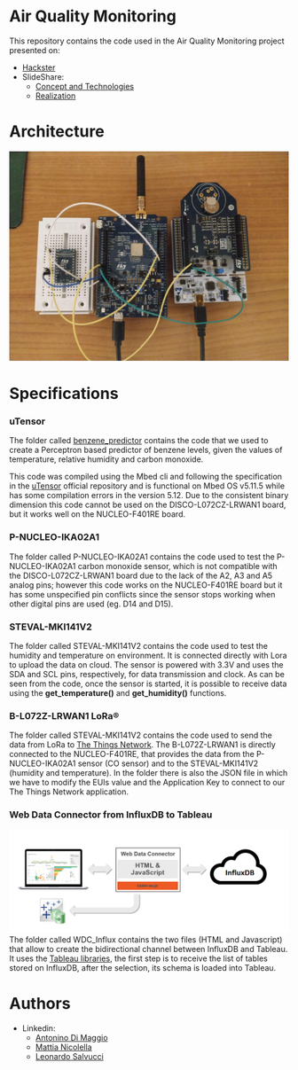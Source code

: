 # Air Quality Monitoring
This repository contains the code used in the Air Quality Monitoring project presented on: 
* [Hackster](https://www.hackster.io/151578/air-quality-monitoring-b48e9e) 
* SlideShare:
	* [Concept and Technologies](https://www.slideshare.net/MattiaNicolella/air-quality-monitoring-137482560)
	* [Realization]()

# Architecture
![alt text](img/img.jpg)

# Specifications

### uTensor
The folder called [benzene_predictor](https://github.com/antoninus96/Air_Quality_Monitoring_IoT/tree/master/benzene_predictor) contains the code that we used to create a Perceptron based predictor of benzene levels, given the values of temperature, relative humidity and carbon monoxide.

This code was compiled using the Mbed cli and following the specification in the [uTensor](https://github.com/uTensor/uTensor/tree/master) official repository and is functional on Mbed OS v5.11.5 while has some compilation errors in the version 5.12.
Due to the consistent binary dimension this code cannot be used on the DISCO-L072CZ-LRWAN1 board, but it works well on the NUCLEO-F401RE board.

### P-NUCLEO-IKA02A1
The folder called P-NUCLEO-IKA02A1 contains the code used to test the P-NUCLEO-IKA02A1 carbon monoxide sensor, which is not compatible with the DISCO-L072CZ-LRWAN1 board due to the lack of the A2, A3 and A5 analog pins; however this code works on the NUCLEO-F401RE board but it has some unspecified pin conflicts since the sensor stops working when other digital pins are used (eg. D14 and D15).

### STEVAL-MKI141V2
The folder called STEVAL-MKI141V2 contains the code used to test the humidity and temperature on environment. It is connected directly with Lora to upload the data on cloud. The sensor is powered with 3.3V and uses the SDA and SCL pins, respectively, for data transmission and clock. As can be seen from the code, once the sensor is started, it is possible to receive data using the **get_temperature()** and **get_humidity()** functions.

### B-L072Z-LRWAN1 LoRa®
The folder called STEVAL-MKI141V2 contains the code used to send the data from LoRa to [The Things Network](https://www.thethingsnetwork.org). The B-L072Z-LRWAN1 is directly connected to the NUCLEO-F401RE, that provides the data from the P-NUCLEO-IKA02A1 sensor (CO sensor) and to the STEVAL-MKI141V2 (humidity and temperature). In the folder there is also the JSON file in which we have to modify the EUIs value and the Application Key to connect to our The Things Network application.

### Web Data Connector from InfluxDB to Tableau
![alt text](img/img_2.png)
The folder called WDC_Influx contains the two files (HTML and Javascript) that allow to create the bidirectional channel between InfluxDB and Tableau. It uses the [Tableau libraries](https://connectors.tableau.com/libs/tableauwdc-2.3.latest.js), the first step is to receive the list of tables stored on InfluxDB, after the selection, its schema is loaded into Tableau.

# Authors
* Linkedin:
	* [Antonino Di Maggio](https://www.linkedin.com/in/antonino-di-maggio-216479143/)
	* [Mattia Nicolella](https://www.linkedin.com/in/mattianicolella/)
	* [Leonardo Salvucci](https://www.linkedin.com/in/leonardo-salvucci/)
